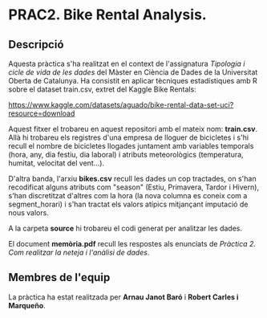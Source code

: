 # PRAC2. Bike Rental Analysis.

## Descripció
Aquesta pràctica s'ha realitzat en el context de l'assignatura *Tipologia i cicle de vida de les dades* del Màster en Ciència de Dades de la Universitat Oberta de Catalunya. Ha consistit en aplicar tècniques estadístiques amb R sobre el dataset train.csv, extret del Kaggle Bike Rentals:

https://www.kaggle.com/datasets/aguado/bike-rental-data-set-uci?resource=download

Aquest fitxer el trobareu en aquest repositori amb el mateix nom: **train.csv**. Allà hi trobareu els registres d'una empresa de lloguer de bicicletes i s'hi recull el nombre de bicicletes llogades juntament amb variables temporals (hora, any, dia festiu, dia laboral) i atributs meteorològics (temperatura, humitat, velocitat del vent...).

D'altra banda, l'arxiu **bikes.csv** recull les dades un cop tractades, on s'han recodificat alguns atributs com "season" (Estiu, Primavera, Tardor i Hivern), s'han discretitzat d'altres com la hora (la nova columna es coneix com a segment_horari) i s'han tractat els valors atípics mitjançant imputació de nous valors.

A la carpeta **source** hi trobareu el codi generat per analitzar les dades.

El document **memòria.pdf** recull les respostes als enunciats de *Pràctica 2. Com realitzar la neteja i l'anàlisi de dades*. 

## Membres de l'equip
La pràctica ha estat realitzada per **Arnau Janot Baró** i **Robert Carles i Marqueño**. 
